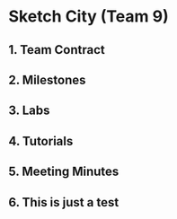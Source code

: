# Sketch City (Team 9)
## 1. Team Contract
## 2. Milestones
## 3. Labs
## 4. Tutorials
## 5. Meeting Minutes
## 6. This is just a test

